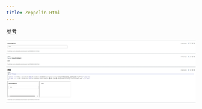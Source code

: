 ```yaml
---
title: Zeppelin Html
---
```


[参考](https://zeppelin.apache.org/docs/latest/usage/display_system/basic.html#html)

![img](./imgs/html.png)